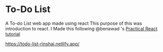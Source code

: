 # To-Do List 
A To-do List web app made using react
This purpose of this was introduction to react. I Made this following @benawad 's [Practical React tutorial](https://www.youtube.com/playlist?list=PLN3n1USn4xlntqksY83W3997mmQPrUmqM) 


https://todo-list-rinshaj.netlify.app/
